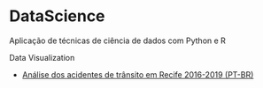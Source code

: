 # DataScience
Aplicação de técnicas de ciência de dados com Python e R



Data Visualization
- [Análise dos acidentes de trânsito em Recife 2016-2019 (PT-BR)](https://github.com/vitorxl/DataScience/blob/main/An%C3%A1lise%20dos%20acidentes%20de%20transito%20Recife%202016%20a%202019.ipynb)
